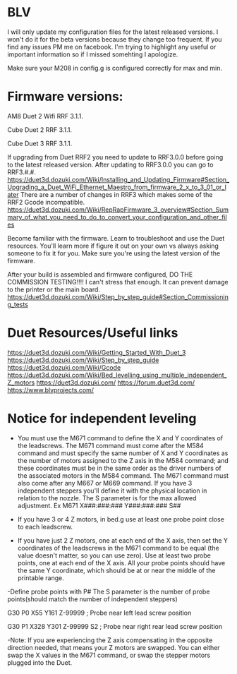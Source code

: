 # BLV
I will only update my configuration files for the latest released versions. I won't do it for the beta versions because they change too frequent. If you find any issues PM me on facebook. I'm trying to highlight any useful or important information so if I missed somehting I apologize.

Make sure your M208 in config.g is configured correctly for max and min.

# Firmware versions:
AM8 Duet 2 Wifi RRF 3.1.1.

Cube Duet 2 RRF 3.1.1.

Cube Duet 3 RRF 3.1.1.

If upgrading from Duet RRF2 you need to update to RRF3.0.0 before going to the latest released version. After updating to RRF3.0.0 you can go to RRF3.#.#. 
https://duet3d.dozuki.com/Wiki/Installing_and_Updating_Firmware#Section_Upgrading_a_Duet_WiFi_Ethernet_Maestro_from_firmware_2_x_to_3_01_or_later
There are a number of changes in RRF3 which makes some of the RRF2 Gcode incompatible.
https://duet3d.dozuki.com/Wiki/RepRapFirmware_3_overview#Section_Summary_of_what_you_need_to_do_to_convert_your_configuration_and_other_files

Become familiar with the firmware. Learn to troubleshoot and use the Duet resources. You'll learn more if figure it out on your own vs always asking someone to fix it for you.
Make sure you're using the latest version of the firmware.

After your build is assembled and firmware configured, DO THE COMMISSION TESTING!!!! I can't stress that enough. It can prevent damage to the printer or the main board.
https://duet3d.dozuki.com/Wiki/Step_by_step_guide#Section_Commissioning_tests

# Duet Resources/Useful links
https://duet3d.dozuki.com/Wiki/Getting_Started_With_Duet_3
https://duet3d.dozuki.com/Wiki/Step_by_step_guide
https://duet3d.dozuki.com/Wiki/Gcode
https://duet3d.dozuki.com/Wiki/Bed_levelling_using_multiple_independent_Z_motors
https://duet3d.dozuki.com/
https://forum.duet3d.com/
https://www.blvprojects.com/

# Notice for independent leveling
- You must use the M671 command to define the X and Y coordinates of the leadscrews. The M671 command must come after the M584 command and must specify the same number of X and Y coordinates as the number of motors assigned to the Z axis in the M584 command; and these coordinates must be in the same order as the driver numbers of the associated motors in the M584 command. The M671 command must also come after any M667 or M669 command.
If you have 3 independent steppers you'll define it with the physical location in relation to the nozzle. The S parameter is for the max allowed adjustment.
Ex M671 X###:###:### Y###:###:### S##

- If you have 3 or 4 Z motors, in bed.g use at least one probe point close to each leadscrew.

- If you have just 2 Z motors, one at each end of the X axis, then set the Y coordinates of the leadscrews in the M671 command to be equal (the value doesn't matter, so you can use zero). Use at least two probe points, one at each end of the X axis. All your probe points should have the same Y coordinate, which should be at or near the middle of the printable range.

-Define probe points with P#
The S parameter is the number of probe points(should match the number of independent steppers)

G30 P0 X55 Y161 Z-99999			; Probe near left lead screw position

G30 P1 X328 Y301 Z-99999 S2			; Probe near right rear lead screw position

-Note: If you are experiencing the Z axis compensating in the opposite direction needed, that means your Z motors are swapped. You can either swap the X values in the M671 command, or swap the stepper motors plugged into the Duet.
